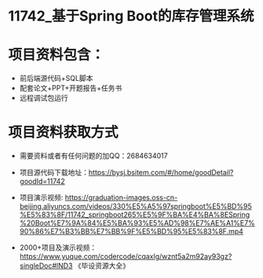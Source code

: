# 11742_基于Spring Boot的库存管理系统
 
# 项目资料包含：
* 前后端源代码+SQL脚本
* 配套论文+PPT+开题报告+任务书
* 远程调试包运行

# 项目资料获取方式
* 需要资料或者有任何问题的加QQ：2684634017
* 项目源代码下载地址：https://bysj.bsitem.com/#/home/goodDetail?goodId=11742

* 项目演示视频:   https://graduation-images.oss-cn-beijing.aliyuncs.com/videos/330%E5%A5%97springboot%E5%BD%95%E5%83%8F/11742_springboot265%E5%9F%BA%E4%BA%8ESpring%20Boot%E7%9A%84%E5%BA%93%E5%AD%98%E7%AE%A1%E7%90%86%E7%B3%BB%E7%BB%9F%E5%BD%95%E5%83%8F.mp4


* 2000+项目及演示视频：https://www.yuque.com/codercode/cqaxlg/wznt5a2m92ay93gz?singleDoc#lND3 《毕设资源大全》






